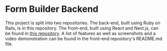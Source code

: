 # Form Builder Backend
This project is split into two repositories. The back-end, built using Ruby on Rails, is in this repository. The front-end, built using React and Next.js, can be found in [this repository](https://github.com/nikodittmar/form-builder-frontend). A list of features as well as screenshots and a video demonstration can be found in the front-end repository's README.md file.
